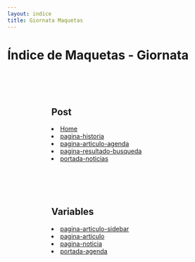```yaml
---
layout: indice
title: Giornata Maquetas
---
```


<h1>Índice de Maquetas - Giornata</h1>
<nav style='margin: 100px'>
  <h1>Post </h1>
  <li><a href="pags/home">Home</a></li>
  <li><a href="pagina-articulo-historia.html">pagina-historia</a></li>
  <li><a href="pags/articulo-agenda">pagina-articulo-agenda</a></li>
  <li><a href="pagina-resultado-busqueda.html">pagina-resultado-busqueda</a></li>
  <li><a href="portada-noticias.html">portada-noticias</a></li>
</nav>
<nav style='margin: 100px'>
  <h1>Variables</h1>
  <li><a href="pagina-articulo-sidebar.html">pagina-articulo-sidebar</a></li>
  <li><a href="pagina-articulo.html">pagina-articulo</a></li>
  <li><a href="pagina-noticia.html">pagina-noticia</a></li>
  <li><a href="portada-agenda.html">portada-agenda</a></li>
</nav>